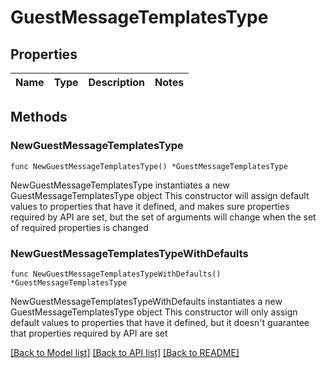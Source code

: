 # GuestMessageTemplatesType

## Properties

Name | Type | Description | Notes
------------ | ------------- | ------------- | -------------

## Methods

### NewGuestMessageTemplatesType

`func NewGuestMessageTemplatesType() *GuestMessageTemplatesType`

NewGuestMessageTemplatesType instantiates a new GuestMessageTemplatesType object
This constructor will assign default values to properties that have it defined,
and makes sure properties required by API are set, but the set of arguments
will change when the set of required properties is changed

### NewGuestMessageTemplatesTypeWithDefaults

`func NewGuestMessageTemplatesTypeWithDefaults() *GuestMessageTemplatesType`

NewGuestMessageTemplatesTypeWithDefaults instantiates a new GuestMessageTemplatesType object
This constructor will only assign default values to properties that have it defined,
but it doesn't guarantee that properties required by API are set


[[Back to Model list]](../README.md#documentation-for-models) [[Back to API list]](../README.md#documentation-for-api-endpoints) [[Back to README]](../README.md)


